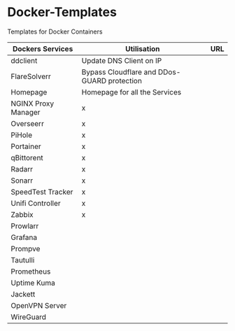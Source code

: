 # Docker-Templates
Templates for Docker Containers

|Dockers Services|Utilisation|URL|
|----------------|-----------|---|
|ddclient|Update DNS Client on IP||
|FlareSolverr|Bypass Cloudflare and DDos-GUARD protection||
|Homepage|Homepage for all the Services||
|NGINX Proxy Manager|x||
|Overseerr|x||
|PiHole|x||
|Portainer|x||
|qBittorent|x||
|Radarr|x||
|Sonarr|x||
|SpeedTest Tracker|x||
|Unifi Controller|x||
|Zabbix|x||
|Prowlarr|||
|Grafana|||
|Prompve|||
|Tautulli|||
|Prometheus|||
|Uptime Kuma|||
|Jackett|||
|OpenVPN Server|||
|WireGuard|||